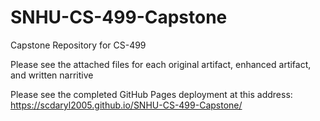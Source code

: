 # SNHU-CS-499-Capstone
Capstone Repository for CS-499

Please see the attached files for each original artifact, enhanced artifact, and written narritive

Please see the completed GitHub Pages deployment at this address:  https://scdaryl2005.github.io/SNHU-CS-499-Capstone/

